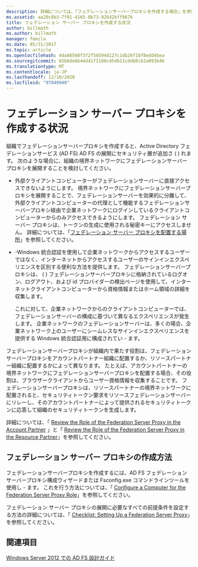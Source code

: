 ```yaml
---
description: 詳細については、「フェデレーションサーバープロキシを作成する場合」を参照してください。
ms.assetid: aa20c8b3-7f01-4165-8b73-92642bff9676
title: フェデレーション サーバー プロキシを作成する状況
author: billmath
ms.author: billmath
manager: femila
ms.date: 05/31/2017
ms.topic: article
ms.openlocfilehash: 4da88560f372f56594d127c1db26f1bf8edd4bea
ms.sourcegitcommit: 65b6de6b44d41f1180c45db11cdd60cb2a093b46
ms.translationtype: MT
ms.contentlocale: ja-JP
ms.lasthandoff: 12/10/2020
ms.locfileid: "97049940"
---
```

# <a name="when-to-create-a-federation-server-proxy"></a>フェデレーション サーバー プロキシを作成する状況

組織でフェデレーションサーバープロキシを作成すると、Active Directory フェデレーションサービス (AD FS) AD FS の展開にセキュリティ層が追加さ \( \) れます。 次のような場合に、組織の境界ネットワークにフェデレーションサーバープロキシを展開することを検討してください。

-   外部クライアントコンピューターがフェデレーションサーバーに直接アクセスできないようにします。 境界ネットワークにフェデレーションサーバープロキシを展開することで、フェデレーションサーバーを効果的に分離して、外部クライアントコンピューターの代理として機能するフェデレーションサーバープロキシ経由で企業ネットワークにログインしているクライアントコンピューターからのみアクセスできるようにします。 フェデレーション サーバー プロキシは、トークンの生成に使用される秘密キーにアクセスしません。 詳細については、「[フェデレーション サーバー プロキシを配置する場所](Where-to-Place-a-Federation-Server-Proxy.md)」を参照してください。

-   \-Windows 統合認証を使用して企業ネットワークからアクセスするユーザーではなく、インターネットからアクセスするユーザーのサインインエクスペリエンスを区別する便利な方法を提供します。 フェデレーションサーバープロキシは、 \( \) フェデレーションサーバープロキシに格納されているログオン、ログアウト、および id プロバイダーの検出ページを使用して、インターネットクライアントコンピューターから資格情報またはホーム領域の詳細を収集します。

    これに対して、企業ネットワークからのクライアントコンピューターでは、フェデレーションサーバーの構成に基づいて異なるエクスペリエンスが発生します。 企業ネットワークのフェデレーションサーバーは、多くの場合、企業ネットワーク上のユーザーにシームレスなサインインエクスペリエンスを提供する Windows 統合認証用に構成されてい \- ます。

フェデレーションサーバープロキシが組織内で果たす役割は、フェデレーションサーバープロキシをアカウントパートナー組織に配置するか、リソースパートナー組織に配置するかによって異なります。 たとえば、アカウントパートナーの境界ネットワークにフェデレーションサーバープロキシを配置する場合、その役割は、ブラウザークライアントからユーザー資格情報を収集することです。 フェデレーションサーバープロキシは、リソースパートナーの境界ネットワークに配置されると、セキュリティトークン要求をリソースフェデレーションサーバーにリレーし、そのアカウントパートナーによって提供されるセキュリティトークンに応答して組織のセキュリティトークンを生成します。

詳細については、「 [Review the Role of the Federation Server Proxy in the Account Partner](Review-the-Role-of-the-Federation-Server-Proxy-in-the-Account-Partner.md) 」と「 [Review the Role of the Federation Server Proxy in the Resource Partner](Review-the-Role-of-the-Federation-Server-Proxy-in-the-Resource-Partner.md)」を参照してください。

## <a name="how-to-create-a-federation-server-proxy"></a>フェデレーション サーバー プロキシの作成方法
フェデレーションサーバープロキシを作成するには、AD FS フェデレーションサーバープロキシ構成ウィザードまたは Fsconfig.exe コマンドラインツールを使用し \- ます。 これを行う方法については、「 [Configure a Computer for the Federation Server Proxy Role](../../ad-fs/deployment/Configure-a-Computer-for-the-Federation-Server-Proxy-Role.md)」を参照してください。

フェデレーション サーバー プロキシの展開に必要なすべての前提条件を設定する方法の詳細については、「 [Checklist: Setting Up a Federation Server Proxy](../../ad-fs/deployment/Checklist--Setting-Up-a-Federation-Server-Proxy.md)」を参照してください。

## <a name="see-also"></a>関連項目
[Windows Server 2012 での AD FS 設計ガイド](AD-FS-Design-Guide-in-Windows-Server-2012.md)
